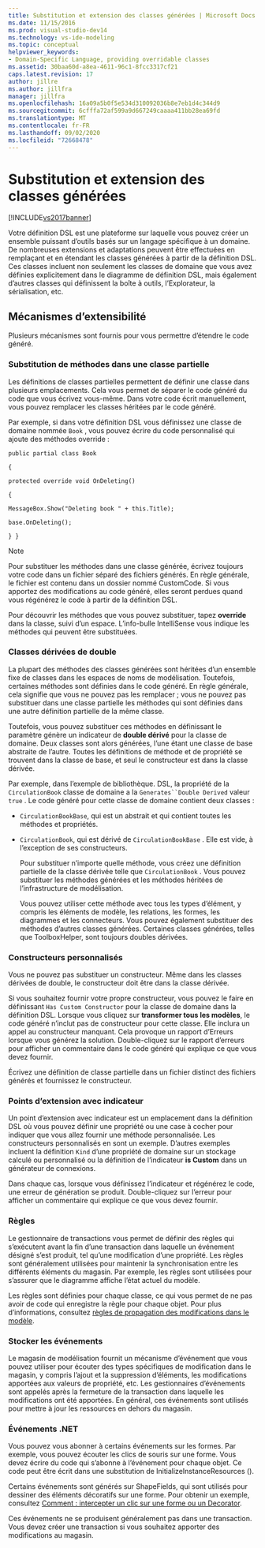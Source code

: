 ```yaml
---
title: Substitution et extension des classes générées | Microsoft Docs
ms.date: 11/15/2016
ms.prod: visual-studio-dev14
ms.technology: vs-ide-modeling
ms.topic: conceptual
helpviewer_keywords:
- Domain-Specific Language, providing overridable classes
ms.assetid: 30baa60d-a8ea-4611-96c1-8fcc3317cf21
caps.latest.revision: 17
author: jillre
ms.author: jillfra
manager: jillfra
ms.openlocfilehash: 16a09a5b0f5e534d310092036b8e7eb1d4c344d9
ms.sourcegitcommit: 6cfffa72af599a9d667249caaaa411bb28ea69fd
ms.translationtype: MT
ms.contentlocale: fr-FR
ms.lasthandoff: 09/02/2020
ms.locfileid: "72668478"
---
```

# <a name="overriding-and-extending-the-generated-classes"></a>Substitution et extension des classes générées
[!INCLUDE[vs2017banner](../includes/vs2017banner.md)]

Votre définition DSL est une plateforme sur laquelle vous pouvez créer un ensemble puissant d’outils basés sur un langage spécifique à un domaine. De nombreuses extensions et adaptations peuvent être effectuées en remplaçant et en étendant les classes générées à partir de la définition DSL. Ces classes incluent non seulement les classes de domaine que vous avez définies explicitement dans le diagramme de définition DSL, mais également d’autres classes qui définissent la boîte à outils, l’Explorateur, la sérialisation, etc.

## <a name="extensibility-mechanisms"></a>Mécanismes d’extensibilité
 Plusieurs mécanismes sont fournis pour vous permettre d’étendre le code généré.

### <a name="overriding-methods-in-a-partial-class"></a>Substitution de méthodes dans une classe partielle
 Les définitions de classes partielles permettent de définir une classe dans plusieurs emplacements. Cela vous permet de séparer le code généré du code que vous écrivez vous-même. Dans votre code écrit manuellement, vous pouvez remplacer les classes héritées par le code généré.

 Par exemple, si dans votre définition DSL vous définissez une classe de domaine nommée `Book` , vous pouvez écrire du code personnalisé qui ajoute des méthodes override :

 `public partial class Book`

 `{`

 `protected override void OnDeleting()`

 `{`

 `MessageBox.Show("Deleting book " + this.Title);`

 `base.OnDeleting();`

 `} }`

> [!NOTE]
> Pour substituer les méthodes dans une classe générée, écrivez toujours votre code dans un fichier séparé des fichiers générés. En règle générale, le fichier est contenu dans un dossier nommé CustomCode. Si vous apportez des modifications au code généré, elles seront perdues quand vous régénérez le code à partir de la définition DSL.

 Pour découvrir les méthodes que vous pouvez substituer, tapez **override** dans la classe, suivi d’un espace. L’info-bulle IntelliSense vous indique les méthodes qui peuvent être substituées.

### <a name="double-derived-classes"></a>Classes dérivées de double
 La plupart des méthodes des classes générées sont héritées d’un ensemble fixe de classes dans les espaces de noms de modélisation. Toutefois, certaines méthodes sont définies dans le code généré. En règle générale, cela signifie que vous ne pouvez pas les remplacer ; vous ne pouvez pas substituer dans une classe partielle les méthodes qui sont définies dans une autre définition partielle de la même classe.

 Toutefois, vous pouvez substituer ces méthodes en définissant le paramètre génère un indicateur de **double dérivé** pour la classe de domaine. Deux classes sont alors générées, l’une étant une classe de base abstraite de l’autre. Toutes les définitions de méthode et de propriété se trouvent dans la classe de base, et seul le constructeur est dans la classe dérivée.

 Par exemple, dans l’exemple de bibliothèque. DSL, la propriété de la `CirculationBook` classe de domaine a la `Generates``Double Derived` valeur `true` . Le code généré pour cette classe de domaine contient deux classes :

- `CirculationBookBase`, qui est un abstrait et qui contient toutes les méthodes et propriétés.

- `CirculationBook`, qui est dérivé de `CirculationBookBase` . Elle est vide, à l’exception de ses constructeurs.

  Pour substituer n’importe quelle méthode, vous créez une définition partielle de la classe dérivée telle que `CirculationBook` . Vous pouvez substituer les méthodes générées et les méthodes héritées de l’infrastructure de modélisation.

  Vous pouvez utiliser cette méthode avec tous les types d’élément, y compris les éléments de modèle, les relations, les formes, les diagrammes et les connecteurs. Vous pouvez également substituer des méthodes d’autres classes générées. Certaines classes générées, telles que ToolboxHelper, sont toujours doubles dérivées.

### <a name="custom-constructors"></a>Constructeurs personnalisés
 Vous ne pouvez pas substituer un constructeur. Même dans les classes dérivées de double, le constructeur doit être dans la classe dérivée.

 Si vous souhaitez fournir votre propre constructeur, vous pouvez le faire en définissant `Has Custom Constructor` pour la classe de domaine dans la définition DSL. Lorsque vous cliquez sur **transformer tous les modèles**, le code généré n’inclut pas de constructeur pour cette classe. Elle inclura un appel au constructeur manquant. Cela provoque un rapport d’Erreurs lorsque vous générez la solution. Double-cliquez sur le rapport d’erreurs pour afficher un commentaire dans le code généré qui explique ce que vous devez fournir.

 Écrivez une définition de classe partielle dans un fichier distinct des fichiers générés et fournissez le constructeur.

### <a name="flagged-extension-points"></a>Points d’extension avec indicateur
 Un point d’extension avec indicateur est un emplacement dans la définition DSL où vous pouvez définir une propriété ou une case à cocher pour indiquer que vous allez fournir une méthode personnalisée. Les constructeurs personnalisés en sont un exemple. D’autres exemples incluent la définition `Kind` d’une propriété de domaine sur un stockage calculé ou personnalisé ou la définition de l’indicateur **is Custom** dans un générateur de connexions.

 Dans chaque cas, lorsque vous définissez l’indicateur et régénérez le code, une erreur de génération se produit. Double-cliquez sur l’erreur pour afficher un commentaire qui explique ce que vous devez fournir.

### <a name="rules"></a>Règles
 Le gestionnaire de transactions vous permet de définir des règles qui s’exécutent avant la fin d’une transaction dans laquelle un événement désigné s’est produit, tel qu’une modification d’une propriété. Les règles sont généralement utilisées pour maintenir la synchronisation entre les différents éléments du magasin. Par exemple, les règles sont utilisées pour s’assurer que le diagramme affiche l’état actuel du modèle.

 Les règles sont définies pour chaque classe, ce qui vous permet de ne pas avoir de code qui enregistre la règle pour chaque objet. Pour plus d’informations, consultez [règles de propagation des modifications dans le modèle](../modeling/rules-propagate-changes-within-the-model.md).

### <a name="store-events"></a>Stocker les événements
 Le magasin de modélisation fournit un mécanisme d’événement que vous pouvez utiliser pour écouter des types spécifiques de modification dans le magasin, y compris l’ajout et la suppression d’éléments, les modifications apportées aux valeurs de propriété, etc. Les gestionnaires d’événements sont appelés après la fermeture de la transaction dans laquelle les modifications ont été apportées. En général, ces événements sont utilisés pour mettre à jour les ressources en dehors du magasin.

### <a name="net-events"></a>Événements .NET
 Vous pouvez vous abonner à certains événements sur les formes. Par exemple, vous pouvez écouter les clics de souris sur une forme. Vous devez écrire du code qui s’abonne à l’événement pour chaque objet. Ce code peut être écrit dans une substitution de InitializeInstanceResources ().

 Certains événements sont générés sur ShapeFields, qui sont utilisés pour dessiner des éléments décoratifs sur une forme. Pour obtenir un exemple, consultez [Comment : intercepter un clic sur une forme ou un Decorator](../modeling/how-to-intercept-a-click-on-a-shape-or-decorator.md).

 Ces événements ne se produisent généralement pas dans une transaction. Vous devez créer une transaction si vous souhaitez apporter des modifications au magasin.
